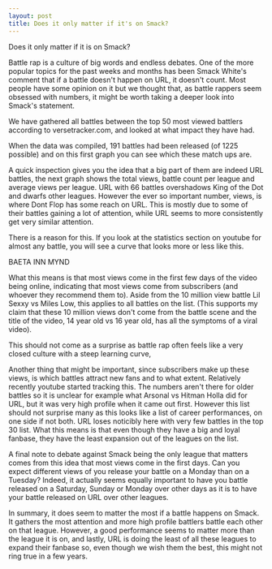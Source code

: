 ```yaml
---
layout: post
title: Does it only matter if it's on Smack?
---
```


Does it only matter if it is on Smack?

Battle rap is a culture of big words and endless debates. One of the more popular topics for the past weeks and months has been Smack White's comment that if a battle doesn't happen on URL, it doesn't count. Most people have some opinion on it but we thought that, as battle rappers seem obsessed with numbers, it might be worth taking a deeper look into Smack's statement.

We have gathered all battles between the top 50 most viewed battlers according to versetracker.com, and looked at what impact they have had.

When the data was compiled, 191 battles had been released (of 1225 possible) and on this first graph you can see which these match ups are.

A quick inspection gives you the idea that a big part of them are indeed URL battles, the next graph shows the total views, battle count per league and average views per league. URL with 66 battles overshadows King of the Dot and dwarfs other leagues. However the ever so important number, views, is where Dont Flop has some reach on URL. This is mostly due to some of their battles gaining a lot of attention, while URL seems to more consistently get very similar attention.

There is a reason for this. If you look at the statistics section on youtube for almost any battle, you will see a curve that looks more or less like this. 

BAETA INN MYND

What this means is that most views come in the first few days of the video being online, indicating that most views come from subscribers (and whoever they recommend them to). Aside from the 10 million view battle Lil Sexxy vs Miles Low, this applies to all battles on the list. (This supports my claim that these 10 million views don't come from the battle scene and the title of the video, 14 year old vs 16 year old, has all the symptoms of a viral video).

This should not come as a surprise as battle rap often feels like a very closed culture with a steep learning curve, 

Another thing that might be important, since subscribers make up these views, is which battles attract new fans and to what extent. Relatively recently youtube started tracking this. The numbers aren't there for older battles so it is unclear for example what Arsonal vs Hitman Holla did for URL, but it was very high profile when it came out first. However this list should not surprise many as this looks like a list of career performances, on one side if not both. URL loses noticibly here with very few battles in the top 30 list. What this means is that even though they have a big and loyal fanbase, they have the least expansion out of the leagues on the list.

A final note to debate against Smack being the only league that matters comes from this idea that most views come in the first days. Can you expect different views of you release your battle on a Monday than on a Tuesday? Indeed, it actually seems equally important to have you battle released on a Saturday, Sunday or Monday over other days as it is to have your battle released on URL over other leagues.

In summary, it does seem to matter the most if a battle happens on Smack. It gathers the most attention and more high profile battlers battle each other on that league. However, a good performance seems to matter more than the league it is on, and lastly, URL is doing the least of all these leagues to expand their fanbase so, even though we wish them the best, this might not ring true in a few years.

